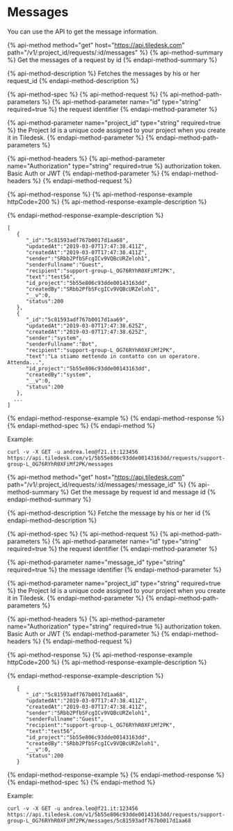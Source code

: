# Messages

You can use the API to get the message information.

{% api-method method="get" host="https://api.tiledesk.com" path="/v1/:project\_id/requests/:id/messages" %}
{% api-method-summary %}
Get the messages of a request by id
{% endapi-method-summary %}

{% api-method-description %}
Fetches the messages by his or her request\_id
{% endapi-method-description %}

{% api-method-spec %}
{% api-method-request %}
{% api-method-path-parameters %}
{% api-method-parameter name="id" type="string" required=true %}
the request identifier
{% endapi-method-parameter %}

{% api-method-parameter name="project\_id" type="string" required=true %}
the Project Id is a unique code assigned to your project when you create it in Tiledesk.
{% endapi-method-parameter %}
{% endapi-method-path-parameters %}

{% api-method-headers %}
{% api-method-parameter name="Authorization" type="string" required=true %}
authorization token. Basic Auth or JWT
{% endapi-method-parameter %}
{% endapi-method-headers %}
{% endapi-method-request %}

{% api-method-response %}
{% api-method-response-example httpCode=200 %}
{% api-method-response-example-description %}

{% endapi-method-response-example-description %}

```text
[
   {
      "_id":"5c81593adf767b0017d1aa68",
      "updatedAt":"2019-03-07T17:47:38.411Z",
      "createdAt":"2019-03-07T17:47:38.411Z",
      "sender":"SRbb2PfbSFcgICv9VQBcURZeloh1",
      "senderFullname":"Guest",
      "recipient":"support-group-L_OG76RYhR0XFiMf2PK",
      "text":"test56",
      "id_project":"5b55e806c93dde00143163dd",
      "createdBy":"SRbb2PfbSFcgICv9VQBcURZeloh1",
      "__v":0,
      "status":200
   },
   {
      "_id":"5c81593adf767b0017d1aa69",
      "updatedAt":"2019-03-07T17:47:38.625Z",
      "createdAt":"2019-03-07T17:47:38.625Z",
      "sender":"system",
      "senderFullname":"Bot",
      "recipient":"support-group-L_OG76RYhR0XFiMf2PK",
      "text":"La stiamo mettendo in contatto con un operatore. Attenda...",
      "id_project":"5b55e806c93dde00143163dd",
      "createdBy":"system",
      "__v":0,
      "status":200
   },
  ...
]
```
{% endapi-method-response-example %}
{% endapi-method-response %}
{% endapi-method-spec %}
{% endapi-method %}

Example:

```text
curl -v -X GET -u andrea.leo@f21.it:123456 https://api.tiledesk.com/v1/5b55e806c93dde00143163dd/requests/support-group-L_OG76RYhR0XFiMf2PK/messages
```

{% api-method method="get" host="https://api.tiledesk.com" path="/v1/:project\_id/requests/:id/messages/:message\_id" %}
{% api-method-summary %}
Get the message by request id and message id
{% endapi-method-summary %}

{% api-method-description %}
Fetche the message by his or her id
{% endapi-method-description %}

{% api-method-spec %}
{% api-method-request %}
{% api-method-path-parameters %}
{% api-method-parameter name="id" type="string" required=true %}
the request identifier
{% endapi-method-parameter %}

{% api-method-parameter name="message\_id" type="string" required=true %}
the message identifier
{% endapi-method-parameter %}

{% api-method-parameter name="project\_id" type="string" required=true %}
the Project Id is a unique code assigned to your project when you create it in Tiledesk.
{% endapi-method-parameter %}
{% endapi-method-path-parameters %}

{% api-method-headers %}
{% api-method-parameter name="Authorization" type="string" required=true %}
authorization token. Basic Auth or JWT
{% endapi-method-parameter %}
{% endapi-method-headers %}
{% endapi-method-request %}

{% api-method-response %}
{% api-method-response-example httpCode=200 %}
{% api-method-response-example-description %}

{% endapi-method-response-example-description %}

```text
   {
      "_id":"5c81593adf767b0017d1aa68",
      "updatedAt":"2019-03-07T17:47:38.411Z",
      "createdAt":"2019-03-07T17:47:38.411Z",
      "sender":"SRbb2PfbSFcgICv9VQBcURZeloh1",
      "senderFullname":"Guest",
      "recipient":"support-group-L_OG76RYhR0XFiMf2PK",
      "text":"test56",
      "id_project":"5b55e806c93dde00143163dd",
      "createdBy":"SRbb2PfbSFcgICv9VQBcURZeloh1",
      "__v":0,
      "status":200
   }
```
{% endapi-method-response-example %}
{% endapi-method-response %}
{% endapi-method-spec %}
{% endapi-method %}

Example:

```text
curl -v -X GET -u andrea.leo@f21.it:123456 https://api.tiledesk.com/v1/5b55e806c93dde00143163dd/requests/support-group-L_OG76RYhR0XFiMf2PK/messages/5c81593adf767b0017d1aa68
```

